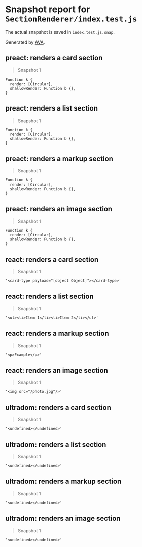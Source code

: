 # Snapshot report for `SectionRenderer/index.test.js`

The actual snapshot is saved in `index.test.js.snap`.

Generated by [AVA](https://ava.li).

## preact: renders a card section

> Snapshot 1

    Function k {
      render: [Circular],
      shallowRender: Function b {},
    }

## preact: renders a list section

> Snapshot 1

    Function k {
      render: [Circular],
      shallowRender: Function b {},
    }

## preact: renders a markup section

> Snapshot 1

    Function k {
      render: [Circular],
      shallowRender: Function b {},
    }

## preact: renders an image section

> Snapshot 1

    Function k {
      render: [Circular],
      shallowRender: Function b {},
    }

## react: renders a card section

> Snapshot 1

    '<card-type payload="[object Object]"></card-type>'

## react: renders a list section

> Snapshot 1

    '<ul><li>Item 1</li><li>Item 2</li></ul>'

## react: renders a markup section

> Snapshot 1

    '<p>Example</p>'

## react: renders an image section

> Snapshot 1

    '<img src="/photo.jpg"/>'

## ultradom: renders a card section

> Snapshot 1

    '<undefined></undefined>'

## ultradom: renders a list section

> Snapshot 1

    '<undefined></undefined>'

## ultradom: renders a markup section

> Snapshot 1

    '<undefined></undefined>'

## ultradom: renders an image section

> Snapshot 1

    '<undefined></undefined>'
